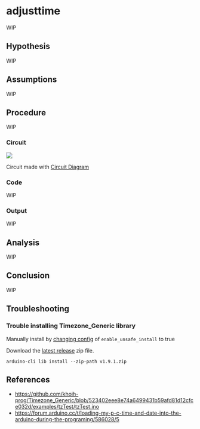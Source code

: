 # adjusttime

WIP

## Hypothesis

WIP

## Assumptions

WIP

## Procedure

WIP

### Circuit

![](../assets/images/circuit-adjusttime.png)

Circuit made with [Circuit Diagram](https://www.circuit-diagram.org/)

### Code

WIP

### Output

WIP

## Analysis

WIP

## Conclusion

WIP

## Troubleshooting

### Trouble installing Timezone_Generic library

Manually install by [changing config](https://arduino.github.io/arduino-cli/0.20/configuration/#configuration-keys) of `enable_unsafe_install` to true

Download the [latest release](https://github.com/khoih-prog/Timezone_Generic/releases/latest) zip file.

```shell
arduino-cli lib install --zip-path v1.9.1.zip
```

## References
- https://github.com/khoih-prog/Timezone_Generic/blob/523402eee8e74a6499431b59afd81d12cfce032d/examples/tzTest/tzTest.ino
- https://forum.arduino.cc/t/loading-my-p-c-time-and-date-into-the-arduino-during-the-programing/586028/5
